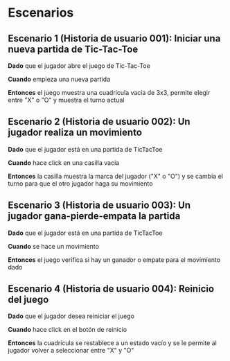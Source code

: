 
 # Escenarios
 
 ## **Escenario 1 (Historia de usuario 001):** Iniciar una nueva partida de Tic-Tac-Toe

**Dado** que el jugador abre el juego de Tic-Tac-Toe

**Cuando** empieza una nueva partida

**Entonces** el juego muestra una cuadrícula vacía de 3x3, permite elegir entre "X" o "O" y muestra el turno actual


## **Escenario 2 (Historia de usuario 002):** Un jugador realiza un movimiento

**Dado** que el jugador está en una partida de TicTacToe

**Cuando** hace click en una casilla vacía

**Entonces** la casilla muestra la marca del jugador ("X" o "O") y se cambia el turno para que el otro jugador haga su movimiento


## **Escenario 3 (Historia de usuario 003):** Un jugador gana-pierde-empata la partida

**Dado** que el jugador está en una partida de TicTacToe

**Cuando** se hace un movimiento

**Entonces** el juego verifica si hay un ganador o empate para el movimiento dado

## **Escenario 4 (Historia de usuario 004):** Reinicio del juego

**Dado** que el jugador desea reiniciar el juego

**Cuando** hace click en el botón de reinicio

**Entonces** la cuadrícula se restablece a un estado vacío y se le permite al jugador volver a seleccionar entre "X" y "O"


